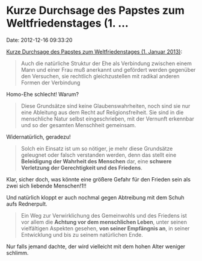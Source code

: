 Kurze Durchsage des Papstes zum Weltfriedenstages (1. \...
==========================================================

Date: 2012-12-16 09:33:20

[Kurze Durchsage des Papstes zum Weltfriedenstages (1. Januar
2013)](http://www.vatican.va/holy_father/benedict_xvi/messages/peace/documents/hf_ben-xvi_mes_20121208_xlvi-world-day-peace_ge.html):

> Auch die natürliche Struktur der Ehe als Verbindung zwischen einem
> Mann und einer Frau muß anerkannt und gefördert werden gegenüber den
> Versuchen, sie rechtlich gleichzustellen mit radikal anderen Formen
> der Verbindung

Homo-Ehe schlecht! Warum?

> Diese Grundsätze sind keine Glaubenswahrheiten, noch sind sie nur eine
> Ableitung aus dem Recht auf Religionsfreiheit. Sie sind in die
> menschliche Natur selbst eingeschrieben, mit der Vernunft erkennbar
> und so der gesamten Menschheit gemeinsam.

Widernatürlich, geradezu!

> Solch ein Einsatz ist um so nötiger, je mehr diese Grundsätze
> geleugnet oder falsch verstanden werden, denn das stellt eine
> **Beleidigung der Wahrheit des Menschen** dar, eine **schwere
> Verletzung der Gerechtigkeit und des Friedens**.

Klar, sicher doch, was könnte eine größere Gefahr für den Frieden sein
als zwei sich liebende Menschen!1!!

Und natürlich kloppt er auch nochmal gegen Abtreibung mit dem Schuh aufs
Rednerpult.

> Ein Weg zur Verwirklichung des Gemeinwohls und des Friedens ist vor
> allem die **Achtung vor dem menschlichen Leben**, unter seinen
> vielfältigen Aspekten gesehen, **von seiner Empfängnis an**, in seiner
> Entwicklung und bis zu seinem natürlichen Ende.

Nur falls jemand dachte, der wird vielleicht mit dem hohen Alter weniger
schlimm.
